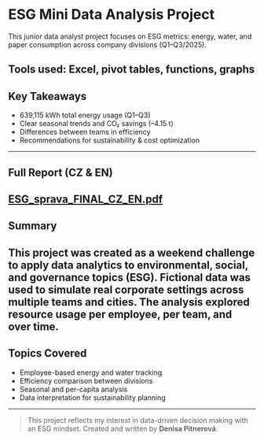 # ESG Mini Data Analysis Project
This junior data analyst project focuses on ESG metrics: energy, water, and paper consumption across company divisions (Q1–Q3/2025).

Tools used: Excel, pivot tables, functions, graphs
---
## Key Takeaways

- 639,115 kWh total energy usage (Q1–Q3)
- Clear seasonal trends and CO₂ savings (–4.15 t)
- Differences between teams in efficiency
- Recommendations for sustainability & cost optimization
---
## Full Report (CZ & EN)

[ESG_sprava_FINAL_CZ_EN.pdf](ESG_sprava_FINAL_CZ_EN.pdf)
---
## Summary
This project was created as a weekend challenge to apply data analytics to environmental, social, and governance topics (ESG).
Fictional data was used to simulate real corporate settings across multiple teams and cities. The analysis explored resource usage per employee, per team, and over time.
---
## Topics Covered
- Employee-based energy and water tracking
- Efficiency comparison between divisions
- Seasonal and per-capita analysis
- Data interpretation for sustainability planning
---
> This project reflects my interest in data-driven decision making with an ESG mindset. Created and written by **Denisa Pitnerová**.
